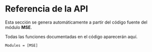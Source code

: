# Referencia de la API

Esta sección se genera automáticamente a partir del código fuente del módulo **MSE**.

Todas las funciones documentadas en el código aparecerán aquí.

```@autodocs
Modules = [MSE]
```